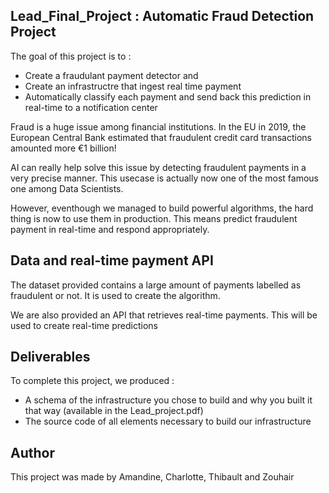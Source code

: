 ## Lead_Final_Project : Automatic Fraud Detection Project

The goal of this project is to :
- Create a fraudulant payment detector and 
- Create an infrastructre that ingest real time payment
- Automatically classify each payment and send back this prediction in real-time to a notification center
  
Fraud is a huge issue among financial institutions. In the EU in 2019, the European Central Bank estimated that fraudulent credit card transactions amounted more €1 billion! 

AI can really help solve this issue by detecting fraudulent payments in a very precise manner. This usecase is actually now one of the most famous one among Data Scientists.

However, eventhough we managed to build powerful algorithms, the hard thing is now to use them in production. This means predict fraudulent payment in real-time and respond appropriately.

## Data and real-time payment API
The dataset provided contains a large amount of payments labelled as fraudulent or not. It is used to create the algorithm.

We are also provided an API that retrieves real-time payments. This will be used to create real-time predictions

## Deliverables 

To complete this project, we produced :

- A schema of the infrastructure you chose to build and why you built it that way (available in the Lead_project.pdf)
- The source code of all elements necessary to build our infrastructure

## Author
This project was made by Amandine, Charlotte, Thibault and Zouhair
